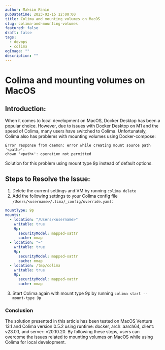 ```yaml
---
author: Maksim Panin
pubDatetime: 2023-02-15 12:00:00
title: Colima and mounting volumes on MacOS
slug: colima-and-mounting-volumes
featured: false
draft: false
tags:
  - devops
  - colima
ogImage: ""
description: ""
---
```


# Colima and mounting volumes on MacOS

## Introduction:

When it comes to local development on MacOS, Docker Desktop has been a popular choice. However, due to issues with Docker Desktop on M1 and the speed of Colima, many users have switched to Colima. Unfortunately, Colima also has problems with mounting volumes using Docker-compose:

```shell
Error response from daemon: error while creating mount source path '<path>':
chown '<path>': operation not permitted
```

Solution for this problem using mount type 9p instead of default options.

## Steps to Resolve the Issue:

1. Delete the current settings and VM by running `colima delete`
2. Add the following settings to your Colima config file `/Users/<username>/.lima/_config/override.yaml`:

```yaml
mountType: 9p
mounts:
  - location: "/Users/<username>"
    writable: true
    9p:
      securityModel: mapped-xattr
      cache: mmap
  - location: "~"
    writable: true
    9p:
      securityModel: mapped-xattr
      cache: mmap
  - location: /tmp/colima
    writable: true
    9p:
      securityModel: mapped-xattr
      cache: mmap
```

3. Start Colima again with mount type 9p by running `colima start --mount-type 9p`

### Conclusion

The solution presented in this article has been tested on MacOS Ventura 13.1 and Colima version 0.5.2 using runtime: docker, arch: aarch64, client: v23.0.1, and server: v20.10.20. By following these steps, users can overcome the issues related to mounting volumes on MacOS while using Colima for local development.
